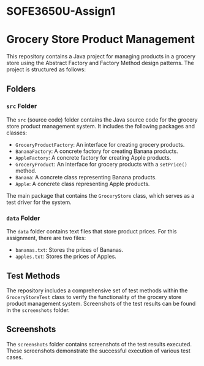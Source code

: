 # SOFE3650U-Assign1
 
# Grocery Store Product Management

This repository contains a Java project for managing products in a grocery store using the Abstract Factory and Factory Method design patterns. The project is structured as follows:

## Folders

### `src` Folder

The `src` (source code) folder contains the Java source code for the grocery store product management system. It includes the following packages and classes:

  - `GroceryProductFactory`: An interface for creating grocery products.
  - `BananaFactory`: A concrete factory for creating Banana products.
  - `AppleFactory`: A concrete factory for creating Apple products.
  - `GroceryProduct`: An interface for grocery products with a `setPrice()` method.
  - `Banana`: A concrete class representing Banana products.
  - `Apple`: A concrete class representing Apple products.

The main package that contains the `GroceryStore` class, which serves as a test driver for the system.

### `data` Folder

The `data` folder contains text files that store product prices. For this assignment, there are two files:
- `bananas.txt`: Stores the prices of Bananas.
- `apples.txt`: Stores the prices of Apples.

## Test Methods

The repository includes a comprehensive set of test methods within the `GroceryStoreTest` class to verify the functionality of the grocery store product management system. Screenshots of the test results can be found in the `screenshots` folder.

## Screenshots

The `screenshots` folder contains screenshots of the test results executed. These screenshots demonstrate the successful execution of various test cases.

